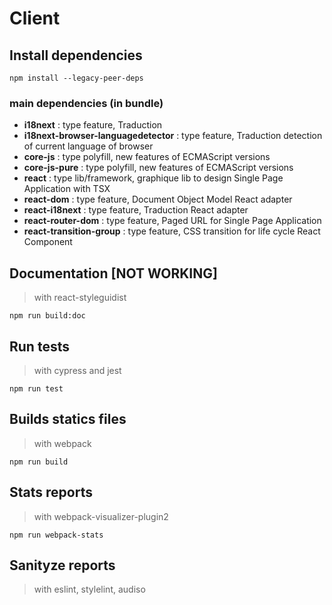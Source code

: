 # Client

## Install dependencies

`npm install --legacy-peer-deps`

### main dependencies (in bundle)

- **i18next** : type feature, Traduction
- **i18next-browser-languagedetector** : type feature, Traduction detection of current language of browser
- **core-js** : type polyfill, new features of ECMAScript versions
- **core-js-pure** : type polyfill, new features of ECMAScript versions
- **react** : type lib/framework, graphique lib to design Single Page Application with TSX
- **react-dom** : type feature, Document Object Model React adapter
- **react-i18next** : type feature, Traduction React adapter
- **react-router-dom** : type feature, Paged URL for Single Page Application
- **react-transition-group** : type feature, CSS transition for life cycle React Component

## Documentation [NOT WORKING]

> with react-styleguidist

`npm run build:doc`

## Run tests

> with cypress and jest

`npm run test`

## Builds statics files

> with webpack

`npm run build`

## Stats reports

> with webpack-visualizer-plugin2

`npm run webpack-stats`

## Sanityze reports

> with eslint, stylelint, audiso
